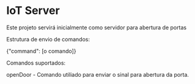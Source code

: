 # IoT Server

Este projeto servirá inicialmente como servidor para abertura de portas

Estrutura de envio de comandos:

{"command": [o comando]}

Comandos suportados:

openDoor - Comando utiliado para enviar o sinal para abertura da porta.


